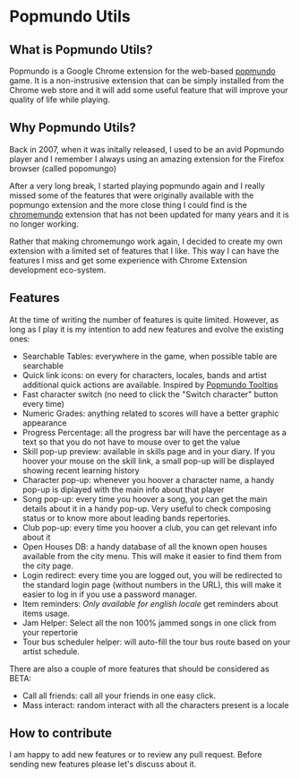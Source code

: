 # Popmundo Utils

## What is Popmundo Utils?
Popmundo is a Google Chrome extension for the web-based [popmundo](https://www.popmundo.com) game.
It is a non-instrusive extension that can be simply installed from the Chrome web store and it will add some useful feature that will improve your quality of life while playing.

## Why Popmundo Utils?
Back in 2007, when it was initally released, I used to be an avid Popmundo player and I remember I always using an amazing extension for the Firefox browser (called popomungo)

After a very long break, I started playing popmundo again and I really missed some of the features that were originally available with the popmungo extension and the more close thing I could find is the [chromemundo](https://github.com/lahunoxnaakal/chromomundo) extension that has not been updated for many years and it is no longer working.

Rather that making chromemungo work again, I decided to create my own extension with a limited set of features that I like. This way I can have the features I miss and get some experience with Chrome Extension development eco-system.

## Features
At the time of writing the number of features is quite limited. However, as long as I play it is my intention to add new features and evolve the existing ones:

- Searchable Tables: everywhere in the game, when possible table are searchable
- Quick link icons: on every for characters, locales, bands and artist additional quick actions are available. Inspired by [Popmundo Tooltips](https://greasyfork.org/en/scripts/431497-popmundo-tooltips)
- Fast character switch (no need to click the "Switch character" button every time)
- Numeric Grades: anything related to scores will have a better graphic appearance
- Progress Percentage: all the progress bar will have the percentage as a text so that you do not have to mouse over to get the value
- Skill pop-up preview: available in skills page and in your diary. If you hoover your mouse on the skill link, a small pop-up will be displayed showing recent learning history
- Character pop-up: whenever you hoover a character name, a handy pop-up is diplayed with the main info about that player
- Song pop-up: every time you hoover a song, you can get the main details about it in a handy pop-up. Very useful to check composing status or to know more about leading bands repertories.
- Club pop-up: every time you hoover a club, you can get relevant info about it
- Open Houses DB: a handy database of all the known open houses available from the city menu. This will make it easier to find them from the city page.
- Login redirect: every time you are logged out, you will be redirected to the standard login page (without numbers in the URL), this will make it easier to log in if you use a password manager.
- Item reminders: *Only available for english locale* get reminders about items usage.
- Jam Helper: Select all the non 100% jammed songs in one click from your repertorie
- Tour bus scheduler helper: will auto-fill the tour bus route based on your artist schedule.

There are also a couple of more features that should be considered as BETA:

- Call all friends: call all your friends in one easy click.
- Mass interact: random interact with all the characters present is a locale 

## How to contribute
I am happy to add new features or to review any pull request. Before sending new features please let's discuss about it.
